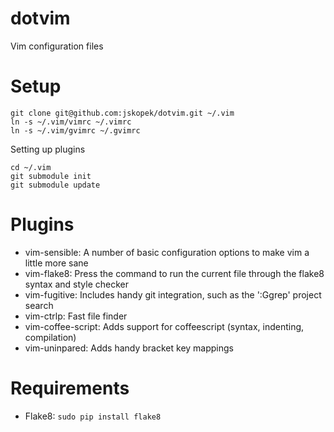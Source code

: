 dotvim
======

Vim configuration files

Setup
=====

	git clone git@github.com:jskopek/dotvim.git ~/.vim
	ln -s ~/.vim/vimrc ~/.vimrc
	ln -s ~/.vim/gvimrc ~/.gvimrc

Setting up plugins

	cd ~/.vim
	git submodule init
	git submodule update

Plugins
=======

- vim-sensible: A number of basic configuration options to make vim a little more sane
- vim-flake8: Press the <F7> command to run the current file through the flake8 syntax and style checker
- vim-fugitive: Includes handy git integration, such as the ':Ggrep' project search
- vim-ctrlp: Fast file finder
- vim-coffee-script: Adds support for coffeescript (syntax, indenting, compilation)
- vim-uninpared: Adds handy bracket key mappings

Requirements
============

- Flake8: `sudo pip install flake8`
